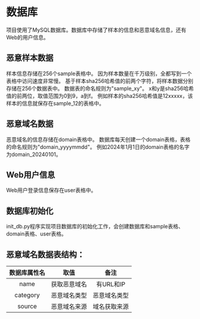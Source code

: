 # 数据库

项目使用了MySQL数据库。数据库中存储了样本的信息和恶意域名信息，还有Web的用户信息。

## 恶意样本数据
样本信息存储在256个sample表格中。
因为样本数量在千万级别，全都写到一个表格中访问速度非常慢。
基于样本sha256哈希值的前两个字符，将样本数据分别存储在256个数据表中。
数据表的命名规则为"sample\_xy"。
x和y是sha256哈希值的前两位，取值范围为0到9，a到f。
例如样本的sha256哈希值是12xxxxx，该样本的信息就保存在sample\_12的表格中。

## 恶意域名数据
恶意域名的信息存储在domain表格中。
数据库每天创建一个domain表格，表格的命名规则为"domain\_yyyymmdd"。
例如2024年1月1日的domain表格的名字为domain\_20240101。

## Web用户信息

Web用户登录信息保存在user表格中。


## 数据库初始化
init\_db.py程序实现项目数据库的初始化工作，会创建数据库和sample表格、domain表格、user表格。


## 恶意域名数据表结构：
| 数据库属性名 | 取值 | 备注 |
| :--: | :--: | :--: |
| name  | 获取恶意域名  |  有URL和IP  |
| category  | 恶意域名类型   |  恶意域名类型  |
| source  | 恶意域名来源   |  域名获取来源  |


